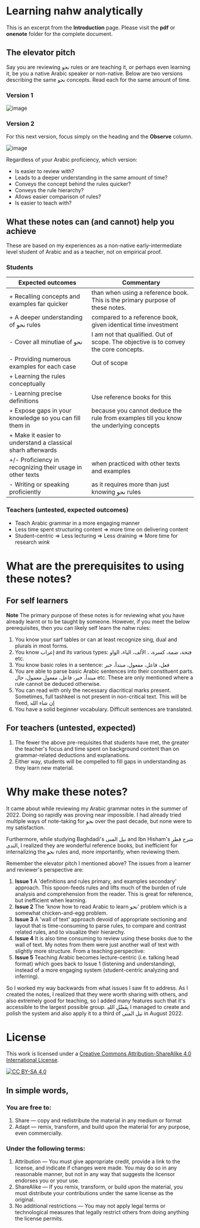 # Learning nahw analytically
This is an excerpt from the **Introduction** page. Please visit the **pdf** or **onenote** folder for the complete document.

## The elevator pitch

Say you are reviewing نحو rules or are teaching it, or perhaps even learning it, be you a native Arabic speaker or non-native. Below are two versions describing the same نحو concepts. Read each for the same amount of time.

### Version 1
![image](https://user-images.githubusercontent.com/5341129/186527333-5c471a3a-ee8b-44bf-8d68-5928d3d881c2.png)

### Version 2
For this next version, focus simply on the heading and the **Observe** column.

![image](https://user-images.githubusercontent.com/5341129/186527473-ee75f37e-2a52-4a21-bf0a-6bc9f17f1e89.png)

Regardless of your Arabic proficiency, which version:
- Is easier to review with?
- Leads to a deeper understanding in the same amount of time?
- Conveys the concept behind the rules quicker?
- Conveys the rule hierarchy?
- Allows easier comparison of rules?
- Is easier to teach with?
	
## What these notes can (and cannot) help you achieve

These are based on my experiences as a non-native early-intermediate level student of Arabic and as a teacher, not on empirical proof.

### Students
| Expected outcomes                                           | Commentary                                                                             |
|-------------------------------------------------------------|----------------------------------------------------------------------------------------|
| + Recalling concepts and examples far quicker               | than when using a reference book. This is the primary purpose of these notes.          |
| + A deeper understanding of نحو rules                       | compared to a reference book, given identical time investment                          |
| - Cover all minutiae of نحو                                 | I am not that qualified. Out of scope. The objective is to convey the core concepts.   |
| - Providing numerous examples for each case                 | Out of scope                                                                           |
| + Learning the rules conceptually                           |                                                                                        |
| - Learning precise definitions                              | Use reference books for this                                                           |
| + Expose gaps in your knowledge so you can fill them in     | because you cannot deduce the rule from examples till you know the underlying concepts |
| + Make it easier to understand a classical sharh afterwards |                                                                                        |
| +/- Proficiency in recognizing their usage in other texts   | when practiced with other texts and examples                                           |
| - Writing or speaking proficiently                          | as it requires more than just knowing نحو rules                                        |

### Teachers (untested, expected outcomes)
- Teach Arabic grammar in a more engaging manner
- Less time spent structuring content ⇒ more time on delivering content
- Student-centric ⇒ Less lecturing ⇒ Less draining ⇒ More time for research *wink*

# What are the prerequisites to using these notes?
## For self learners
**Note** The primary purpose of these notes is for reviewing what you have already learnt or to be taught by someone. However, if you meet the below prerequisites, then you can likely self learn the nahw rules:
1. You know your sarf tables or can at least recognize sing, dual and plurals in most forms.
2. You know إعراب and its various types: فتحة، ضمة، كسرة، ، الألف، الياء، الواو etc.
3. You know basic roles in a sentence: فعل، فاعل، مفعول، مبتدأ، خبر
4. You are able to parse basic Arabic sentences into their constituent parts. مبتدأ، خبر، فاعل، مفعول معمول، حال etc. These are only mentioned where a rule cannot be deduced otherwise.
5. You can read with only the necessary diacritical marks present. Sometimes, full tashkeel is not present in non-critical text. This will be fixed, إن شاء الله
6. You have a solid beginner vocabulary. Difficult sentences are translated.

## For teachers (untested, expected)
1. The fewer the above pre-requisites that students have met, the greater the teacher's focus and time spent on background content than on grammar-related deductions and explanations. 
2. Either way, students will be compelled to fill gaps in understanding as they learn new material.

# Why make these notes?
It came about while reviewing my Arabic grammar notes in the summer of 2022. Doing so rapidly was proving near impossible. I had already tried multiple ways of note-taking for نحو over the past decade, but none were to my satisfaction.

Furthermore, while studying Baghdadi's نيل المنى and Ibn Hisham's شرح قطر الندى, I realized they are wonderful reference books, but inefficient for internalizing the نحو rules and, more importantly, when reviewing them. 

Remember the elevator pitch I mentioned above? The issues from a learner and reviewer's perspective are:
1. **Issue 1** A 'definitions and rules primary, and examples secondary' approach. This spoon-feeds rules and lifts much of the burden of rule analysis and comprehension from the reader. This is great for reference, but inefficient when learning.
2. **Issue 2** The 'know how to read Arabic to learn نحو' problem which is a somewhat chicken-and-egg problem.
3. **Issue 3** A 'wall of text' approach devoid of appropriate sectioning and layout that is time-consuming to parse rules, to compare and contrast related rules, and to visualize their hierarchy.
4. **Issue 4** It is also time consuming to review using these books due to the wall of text. My notes from them were just another wall of text with slightly more structure.
From a teaching perspective:
1. **Issue 5** Teaching Arabic becomes lecture-centric (i.e. talking head format) which goes back to Issue 1 (listening and understanding), instead of a more engaging system (student-centric analyzing and inferring).

So I worked my way backwards from what issues I saw fit to address. As I created the notes, I realized that they were worth sharing with others, and also extremely good for teaching, so I added many features such that it's accessible to the largest possible group. بِفَضْلِ اللهِ I managed to create and polish the system and also apply it to a third of نيل المنى in August 2022.

# License
This work is licensed under a
[Creative Commons Attribution-ShareAlike 4.0 International License][cc-by-sa].

[![CC BY-SA 4.0][cc-by-sa-image]][cc-by-sa]

[cc-by-sa]: http://creativecommons.org/licenses/by-sa/4.0/
[cc-by-sa-image]: https://licensebuttons.net/l/by-sa/4.0/88x31.png
[cc-by-sa-shield]: https://img.shields.io/badge/License-CC%20BY--SA%204.0-lightgrey.svg

## In simple words,
### You are free to:
1. Share — copy and redistribute the material in any medium or format
2. Adapt — remix, transform, and build upon the material
for any purpose, even commercially.

### Under the following terms:
1. Attribution — You must give appropriate credit, provide a link to the license, and indicate if changes were made. You may do so in any reasonable manner, but not in any way that suggests the licensor endorses you or your use.
2. ShareAlike — If you remix, transform, or build upon the material, you must distribute your contributions under the same license as the original.
3. No additional restrictions — You may not apply legal terms or technological measures that legally restrict others from doing anything the license permits.

